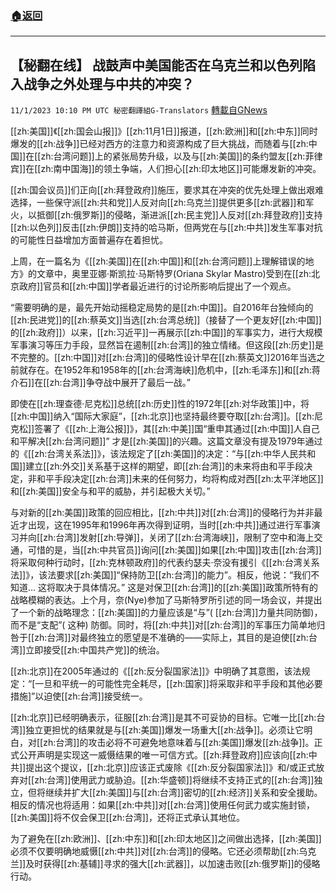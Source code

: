 ###  [:house:返回](README.md)
---


## 【秘翻在线】  战鼓声中美国能否在乌克兰和以色列陷入战争之外处理与中共的冲突？
`11/1/2023 10:10 PM UTC 秘密翻譯組G-Translators` [轉載自GNews](https://gnews.org/articles/1910281)

         

 [[zh:美国]]《[[zh:国会山报]]》[[zh:11月1日]]报道，[[zh:欧洲]]和[[zh:中东]]同时爆发的[[zh:战争]]已经对西方的注意力和资源构成了巨大挑战，而随着与[[zh:中国]]在[[zh:台湾问题]]上的紧张局势升级，以及与[[zh:美国]]的条约盟友[[zh:菲律宾]]在[[zh:南中国海]]的领土争端，人们担心[[zh:印太地区]]可能爆发新的冲突。

[[zh:国会议员]]们正向[[zh:拜登政府]]施压，要求其在冲突的优先处理上做出艰难选择，一些保守派[[zh:共和党]]人反对向[[zh:乌克兰]]提供更多[[zh:武器]]和军火，以抵御[[zh:俄罗斯]]的侵略，渐进派[[zh:民主党]]人反对[[zh:拜登政府]]支持[[zh:以色列]]反击[[zh:伊朗]]支持的哈马斯，但两党在与[[zh:中共]]发生军事对抗的可能性日益增加方面普遍存在着担忧。

上周，在一篇名为《[[zh:美国]]在[[zh:中国]]和[[zh:台湾问题]]上理解错误的地方》的文章中，奥里亚娜·斯凯拉·马斯特罗(Oriana Skylar Mastro)受到在[[zh:北京政府]]官员和[[zh:中国]]学者最近进行的讨论所影响后提出了一个观点。

“需要明确的是，最先开始动摇稳定局势的是[[zh:中国]]。自2016年台独倾向的[[zh:民进党]]的[[zh:蔡英文]]当选[[zh:台湾总统]]（接替了一个更友好[[zh:中国]]的[[zh:政府]]）以来，[[zh:习近平]]一再展示[[zh:中国]]的军事实力，进行大规模军事演习等压力手段，显然旨在遏制[[zh:台湾]]的独立情绪。但这段[[zh:历史]]是不完整的。[[zh:中国]]对[[zh:台湾]]的侵略性设计早在[[zh:蔡英文]]2016年当选之前就存在。在1952年和1958年的[[zh:台湾海峡]]危机中，[[zh:毛泽东]]和[[zh:蒋介石]]在[[zh:台湾]]争夺战中展开了最后一战。”

即使在[[zh:理查德·尼克松]]总统[[zh:历史]]性的1972年[[zh:对华政策]]中，将[[zh:中国]]纳入“国际大家庭”，[[zh:北京]]也坚持最终要夺取[[zh:台湾]]。[[zh:尼克松]]签署了《[[zh:上海公报]]》，其[[zh:中美]]国“重申其通过[[zh:中国]]人自己和平解决[[zh:台湾问题]]” 才是[[zh:美国]]的兴趣。这篇文章没有提及1979年通过的《[[zh:台湾关系法]]》，该法规定了[[zh:美国]]的决定：“与[[zh:中华人民共和国]]建立[[zh:外交]]关系基于这样的期望，即[[zh:台湾]]的未来将由和平手段决定，非和平手段决定[[zh:台湾]]未来的任何努力，均将构成对西[[zh:太平洋地区]]和[[zh:美国]]安全与和平的威胁，并引起极大关切。”

与对新的[[zh:美国]]政策的回应相比，[[zh:中共]]对[[zh:台湾]]的侵略行为并非最近才出现，这在1995年和1996年再次得到证明，当时[[zh:中共]]通过进行军事演习并向[[zh:台湾]]发射[[zh:导弹]]，关闭了[[zh:台湾海峡]]，限制了空中和海上交通，可惜的是，当[[zh:中共官员]]询问[[zh:美国]]如果[[zh:中国]]攻击[[zh:台湾]]将采取何种行动时，[[zh:克林顿政府]]的代表约瑟夫·奈没有援引《[[zh:台湾关系法]]》，该法要求[[zh:美国]]“保持防卫[[zh:台湾]]的能力”。相反，他说：“我们不知道... 这将取决于具体情况。” 这是对保卫[[zh:台湾]]的[[zh:美国]]政策所特有的战略模糊的表达。上个月，奈(Nye)参加了马斯特罗所引述的同一场会议，并提出了一个新的战略理念：[[zh:美国]]的力量应该是“与”( [[zh:台湾]]力量共同防御)，而不是“支配”( 这种) 防御。同时，将[[zh:中共]]对[[zh:台湾]]的军事压力简单地归咎于[[zh:台湾]]对最终独立的愿望是不准确的——实际上，其目的是迫使[[zh:台湾]]立即接受[[zh:中国共产党]]的统治。

[[zh:北京]]在2005年通过的《[[zh:反分裂国家法]]》中明确了其意图，该法规定：“\[一旦和平统一的可能性完全耗尽，[[zh:国家]]将采取非和平手段和其他必要措施\]”以迫使[[zh:台湾]]接受统一。

[[zh:北京]]已经明确表示，征服[[zh:台湾]]是其不可妥协的目标。它唯一比[[zh:台湾]]独立更担忧的结果就是与[[zh:美国]]爆发一场重大[[zh:战争]]。必须让它明白，对[[zh:台湾]]的攻击必将不可避免地意味着与[[zh:美国]]爆发[[zh:战争]]。正式公开声明是实现这一威慑结果的唯一可信方式。[[zh:拜登政府]]应该向[[zh:中共]]提出这个提议，[[zh:北京]]应该正式废除《[[zh:反分裂国家法]]》和/或正式放弃对[[zh:台湾]]使用武力或胁迫。[[zh:华盛顿]]将继续不支持正式的[[zh:台湾]]独立，但将继续并扩大[[zh:美国]]与[[zh:台湾]]密切的[[zh:经济]]关系和安全援助。相反的情况也将适用：如果[[zh:中共]]对[[zh:台湾]]使用任何武力或实施封锁，[[zh:美国]]将不仅会保卫[[zh:台湾]]，还将正式承认其地位。

为了避免在[[zh:欧洲]]、[[zh:中东]]和[[zh:印太地区]]之间做出选择，[[zh:美国]]必须不仅要明确地威慑[[zh:中共]]对[[zh:台湾]]的侵略。它还必须帮助[[zh:乌克兰]]及时获得[[zh:基辅]]寻求的强大[[zh:武器]]，以加速击败[[zh:俄罗斯]]的侵略行动。

